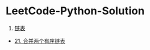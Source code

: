 # LeetCode-Python-Solution

1. [链表](https://github.com/WJ-Lai/LeetCode-Python-Solution/tree/master/1.%20%E9%93%BE%E8%A1%A8)
- [21. 合并两个有序链表](https://github.com/WJ-Lai/LeetCode-Python-Solution/blob/master/1.%20%E9%93%BE%E8%A1%A8/21.%E5%90%88%E5%B9%B6%E4%B8%A4%E4%B8%AA%E6%9C%89%E5%BA%8F%E9%93%BE%E8%A1%A8)
